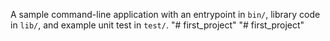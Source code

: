 A sample command-line application with an entrypoint in `bin/`, library code
in `lib/`, and example unit test in `test/`.
"# first_project" 
"# first_project" 
